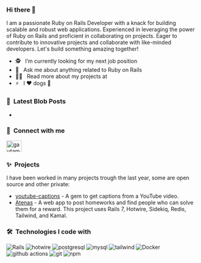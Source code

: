 ### Hi there 👋
I am a passionate Ruby on Rails Developer with a knack for building scalable and robust web applications. Experienced in leveraging the power of Ruby on Rails and proficient in collaborating on projects. Eager to contribute to innovative projects and collaborate with like-minded developers. Let's build something amazing together!

- 🕵️ &nbsp; I’m currently looking for my next job position
- 💬 &nbsp; Ask me about anything related to Ruby on Rails
- 👨‍💻 &nbsp; Read more about my projects at 
- ⚡ &nbsp; I :heart: dogs 🐶

### 📕&nbsp; Latest Blob Posts
- 

### 🔗&nbsp; Connect with me
<p align="left">
<a href="https://linkedin.com/in/ksevinche" target="blank"><img align="center" src="https://raw.githubusercontent.com/rahuldkjain/github-profile-readme-generator/master/src/images/icons/Social/linked-in-alt.svg" alt="gautamkrishnar" height="30" width="40" /></a>

### ✨&nbsp; Projects

I have been worked in many projects trough the last year, some are open source and other private:

- [youtube-captions](https://github.com/k3vout/youtube-captions) - A gem to get captions from a YouTube video.
- [Atenas](https://github.com/k3vout/atenas) - A web app to post homeworks and find people who can solve them for a reward. This project uses Rails 7, Hotwire, Sidekiq, Redis, Tailwind, and Kamal.

### 🛠️&nbsp; Technologies I code with
<p>
  <img alt="Rails" src="https://img.shields.io/badge/-Ruby_on_Rails-c60000?style=flat-square&logo=ruby-on-rails&logoColor=white" />
  <img alt="hotwire" src="https://img.shields.io/badge/Hotwire-FFE801?logo=hotwire&logoColor=000&style=flat" />
  <img alt="postgresql" src="https://img.shields.io/badge/-PostgreSQL-31648c?style=flat-square&logo=postgresql&logoColor=white" />
  <img alt="mysql" src="https://img.shields.io/badge/-MySQL-f29111?style=flat-square&logo=mysql&logoColor=white" />
  <img alt="tailwind" src="https://img.shields.io/badge/Tailwind%20CSS-06B6D4?logo=tailwindcss&logoColor=fff&style=flat" />
  <img alt="Docker" src="https://img.shields.io/badge/-Docker-46a2f1?style=flat-square&logo=docker&logoColor=white" />
  <img alt="github actions" src="https://img.shields.io/badge/-Github_Actions-2088FF?style=flat-square&logo=github-actions&logoColor=white" />
  <img alt="git" src="https://img.shields.io/badge/-Git-F05032?style=flat-square&logo=git&logoColor=white" />
  <img alt="npm" src="https://img.shields.io/badge/-NPM-CB3837?style=flat-square&logo=npm&logoColor=white" />
</p>

